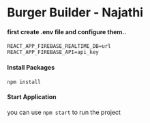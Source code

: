 # Burger Builder - Najathi

#### first create .env file and configure them..
```
REACT_APP_FIREBASE_REALTIME_DB=url
REACT_APP_FIREBASE_API=api_key
```


#### Install Packages
````
npm install
````

#### Start Application
you can use `npm start` to run the project